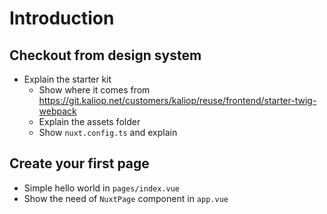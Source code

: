 # Introduction

## Checkout from design system

- Explain the starter kit
  - Show where it comes from https://git.kaliop.net/customers/kaliop/reuse/frontend/starter-twig-webpack
  - Explain the assets folder
  - Show `nuxt.config.ts` and explain

## Create your first page

- Simple hello world in `pages/index.vue`
- Show the need of `NuxtPage` component in `app.vue`
